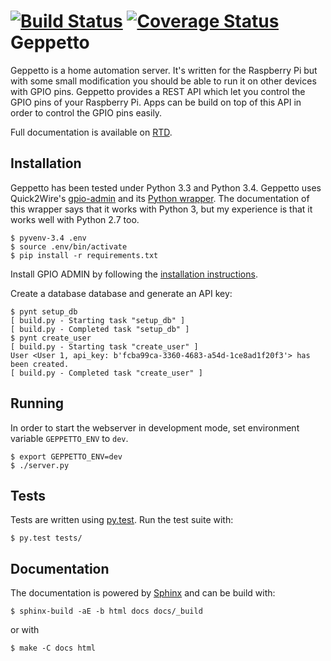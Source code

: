 [![Build Status](https://travis-ci.org/OrangeTux/Geppetto.svg?branch=develop)](https://travis-ci.org/OrangeTux/Geppetto)
[![Coverage Status](https://img.shields.io/coveralls/OrangeTux/Geppetto.svg)](https://coveralls.io/r/OrangeTux/Geppetto)
Geppetto
=======
Geppetto is a home automation server. It's written for the Raspberry Pi but with
some small modification you should be able to run it on other devices with GPIO
pins. Geppetto provides a REST API which let you control the GPIO pins of your
Raspberry Pi. Apps can be build on top of this API in order to control the GPIO
pins easily.

Full documentation is available on [RTD][6].

Installation
------------
Geppetto has been tested under Python 3.3 and Python 3.4. Geppetto uses 
Quick2Wire's [gpio-admin][3] and its [Python wrapper][4]. The documentation of
this wrapper says that it works with Python 3, but my experience is that it
works well with Python 2.7 too.

    $ pyvenv-3.4 .env
    $ source .env/bin/activate
    $ pip install -r requirements.txt

Install GPIO ADMIN by following the [installation instructions][5].

Create a database database and generate an API key:
    
    $ pynt setup_db
    [ build.py - Starting task "setup_db" ]
    [ build.py - Completed task "setup_db" ]
    $ pynt create_user
    [ build.py - Starting task "create_user" ]
    User <User 1, api_key: b'fcba99ca-3360-4683-a54d-1ce8ad1f20f3'> has been created.
    [ build.py - Completed task "create_user" ]


Running
-------
In order to start the webserver in development mode, set environment variable 
`GEPPETTO_ENV` to `dev`.
    
    $ export GEPPETTO_ENV=dev
    $ ./server.py

Tests
-----
Tests are written using [py.test][1]. Run the test suite with:

    $ py.test tests/

Documentation
-------------
The documentation is powered by [Sphinx][2] and can be build with:

    $ sphinx-build -aE -b html docs docs/_build

or with
    
    $ make -C docs html

[1]:http://pytest.org
[2]:http://sphinx-doc.org/
[3]:https://github.com/quick2wire/quick2wire-gpio-admin
[4]:https://github.com/quick2wire/quick2wire-python-api
[5]:https://github.com/quick2wire/quick2wire-gpio-admin#installation
[6]:http://geppetto-server.readthedocs.org/en/develop/
